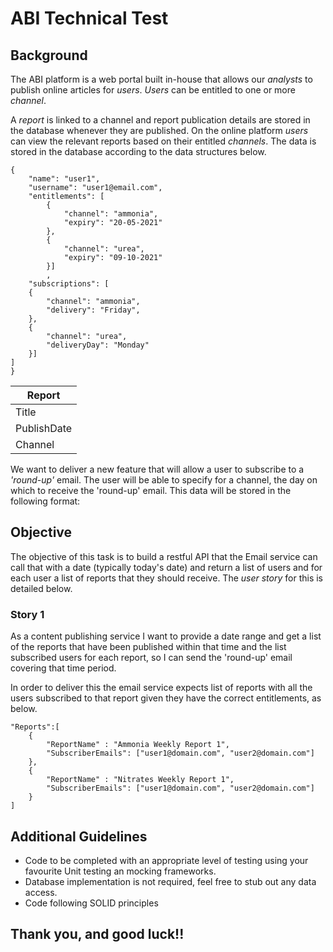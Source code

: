 

# ABI Technical Test

## Background

The ABI platform is a web portal built in-house that allows our _analysts_ to publish online articles for _users_. _Users_ can be entitled to one or more _channel_.

A _report_ is linked to a channel and report publication details are stored in the database whenever they are published. On the online platform _users_ can view the relevant reports based on their entitled _channels_. The data is stored in the database according to the data structures below.


```
{
	"name": "user1",
	"username": "user1@email.com",
	"entitlements": [
		{
			"channel": "ammonia",
			"expiry": "20-05-2021"
		},
		{
			"channel": "urea",
			"expiry": "09-10-2021"
		}]
		,
	"subscriptions": [
	{
		"channel": "ammonia",
		"delivery": "Friday",
	},
	{
		"channel": "urea",
		"deliveryDay": "Monday"
	}]
]
}
```

|Report|
|-|
| Title |
|PublishDate| 
|Channel|


We want to deliver a new feature that will allow a user to subscribe to a _'round-up'_ email. The user will be able to specify for a channel, the day on which to receive the 'round-up' email. This data will be stored in the following format:




## Objective

The objective of this task is to build a restful API that the Email service can call that with a date (typically today's date) and return a list of users and for each user a list of reports that they should receive. The _user story_ for this is detailed below.

### Story 1

As a content publishing service I want to provide a date range and get a list of the reports that have been published within that time and the list subscribed users for each report, so I can send the 'round-up' email covering that time period.  

In order to deliver this the email service expects list of reports with all the users subscribed to that report given they have the correct entitlements, as below.

```
"Reports":[
	{
		"ReportName" : "Ammonia Weekly Report 1",
		"SubscriberEmails": ["user1@domain.com", "user2@domain.com"]
	},
	{
		"ReportName" : "Nitrates Weekly Report 1",
		"SubscriberEmails": ["user1@domain.com", "user2@domain.com"]
	}
]
```


## Additional Guidelines
* Code to be completed with an appropriate level of testing using your favourite Unit testing an mocking frameworks.
* Database implementation is not required, feel free to stub out any data access.
* Code following SOLID principles

## Thank you, and good luck!!

